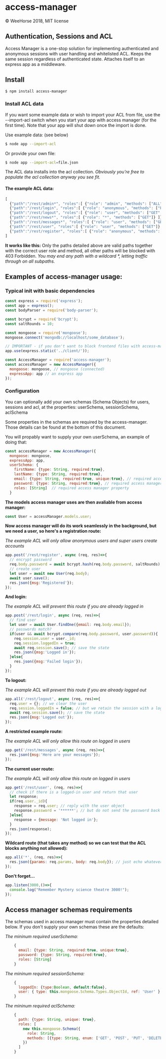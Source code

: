 # access-manager

© WeeHorse 2018, MIT license

## Authentication, Sessions and ACL
Access Manager is a one-stop solution for implementing authenticated and anonymous sessions with user handling and whitelisted ACL. Keeps the same session regardless of authenticated state. Attaches itself to an express app as a middleware.

## Install

```sh
$ npm install access-manager
```

### Install ACL data

If you want some example data or wish to import your ACL from file, use the --import-acl switch when you start your app with access manager (for the first time). Note that your app will shut down once the import is done.

Use example data: (see below)

```sh
$ node app --import-acl
```

Or provide your own file:

```sh
$ node app --import-acl=file.json
```

The ACL data installs into the acl collection. _Obviously you're free to populate the acl collection anyway you see fit._

#### The example ACL data:

```javascript
[
  {"path":"/rest/admin*", "roles":[ {"role": "admin", "methods": ["ALL"]}, {"role": "super", "methods": ["ALL"]} ]},
  {"path":"/rest/login", "roles":[ {"role": "anonymous", "methods": ["POST"]} ]},
  {"path":"/rest/logout", "roles":[ {"role": "user", "methods": ["GET","POST"]} ]},
  {"path":"/rest/news*", "roles":[ {"role": "*", "methods": ["GET"]} ]},
  {"path":"/rest/messages*", "roles":[ {"role": "user", "methods": ["GET","POST","DELETE"]} ]},
  {"path":"/rest/user", "roles":[ {"role": "user", "methods": ["GET"]} ]},
  {"path":"/rest/register", "roles":[ {"role": "anonymous", "methods": ["POST"]}, {"role": "super", "methods": ["POST"]} ]}
]
```

__It works like this:__ Only the paths detailed above are valid paths together with the correct user role and method, all other paths will be blocked with 403 Forbidden. _You may end any path with a wildcard *, letting traffic through on all subpaths._


## Examples of access-manager usage:

### Typical init with basic dependencies

```javascript
const express = require('express');
const app = express();
const bodyParser = require('body-parser');

const bcrypt = require('bcrypt');
const saltRounds = 10;

const mongoose = require('mongoose');
mongoose.connect('mongodb://localhost/some_database');

// IMPORTANT - if you don't want to block frontend files with access-manager, serve them before access-manager:
app.use(express.static('../client/'));

const AccessManager = require('access-manager');
const accessManager = new AccessManager({
  mongoose: mongoose, // mongoose (connected)
  expressApp: app // an express app
});
```

### Configuration

You can optionally add your own schemas (Schema Objects) for users, sessions and acl, at the properties: userSchema, sessionSchema, aclSchema

Some properties in the schemas are required by the access-manager. Those details can be found at the bottom of this document.

You will propably want to supply your own userSchema, an example of doing that:

```javascript
const accessManager = new AccessManager({
  mongoose: mongoose,
  expressApp: app,
  userSchema: {
    firstName: {type: String, required:true},
    lastName: {type: String, required:true},
    email: {type: String, required:true, unique:true}, // required access manager property
    password: {type: String, required:true}, // required access manager property
    roles: [String]  // required access manager property
  }
```

__The models access manager uses are then avaliable from access manager:__

```javascript
const User = accessManager.models.user;
```

__Now access manager will do its work seamlessly in the background,
but we need a user, so here's a registration route:__

_The example ACL will only allow anonymous users and super users create accounts_

```javascript
app.post('/rest/register', async (req, res)=>{
  // encrypt password
  req.body.password = await bcrypt.hash(req.body.password, saltRounds);
  // create user
  let user = await new User(req.body);
  await user.save();
  res.json({msg:'Registered'});
});
```

__And login:__

_The example ACL will prevent this route if you are already logged in_

```javascript
app.post('/rest/login', async (req, res)=>{
  // find user
  let user = await User.findOne({email: req.body.email});
  // passwords match?
  if(user && await bcrypt.compare(req.body.password, user.password)){
    req.session.user = user._id;
    req.session.loggedIn = true;
    await req.session.save(); // save the state
    res.json({msg:'Logged in'});
  }else{
    res.json({msg:'Failed login'});
  }
});
```

__To logout:__

_The example ACL will prevent this route if you are already logged out_

```javascript
app.all('/rest/logout', async (req, res)=>{
  req.user = {}; // we clear the user
  req.session.loggedIn = false; // but we retain the session with a logged out state, since this is better for tracking, pratical and security reasons
  await req.session.save(); // save the state
  res.json({msg:'Logged out'});
});
```

__A restricted example route:__

_The example ACL will only allow this route on logged in users_

```javascript
app.get('/rest/messages', async (req, res)=>{
  res.json({msg:'Here are your messages'});
});
```

__The current user route:__

_The example ACL will only allow this route on logged in users_

```javascript
app.get('/rest/user', (req, res)=>{
  // check if there is a logged-in user and return that user
  let response;
  if(req.user._id){
    response = req.user; // reply with the user object
    response.password = '******'; // but do not send the password back
  }else{
    response = {message: 'Not logged in'};
  }
  res.json(response);
});
```

__Wildcard route (that takes any method) so we can test that the ACL blocks anything not allowed):__

```javascript
app.all('*', (req, res)=>{
  res.json({params: req.params, body: req.body}); // just echo whatever we send
});
```

__Don't forget...__

```javascript
app.listen(3000,()=>{
  console.log("Remember Mystery science theatre 3000!");
});
```

## Access manager schemas requirements

The schemas used in access manager must contain the properties detailed below. If you don't supply your own schemas these are the defaults:

_The mininum required userSchema:_

```javascript
    {
      email: {type: String, required:true, unique:true},
      password: {type: String, required:true},
      roles: [String]
    }
```

_The mininum required sessionSchema:_

```javascript
    {
      loggedIn: {type:Boolean, default:false},
      user: { type: this.mongoose.Schema.Types.ObjectId, ref: 'User' }
    }
```

_The mininum required aclSchema:_

```javascript
    {
      path: {type: String, unique: true},
      roles: [
        new this.mongoose.Schema({
          role: String,
          methods: [{type: String, enum: ['GET', 'POST', 'PUT', 'DELETE', 'ALL']}]
        })
      ]
    }
```


